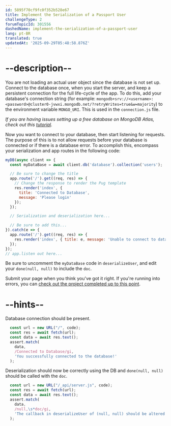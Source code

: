 ```yaml
---
id: 5895f70cf9fc0f352b528e67
title: Implement the Serialization of a Passport User
challengeType: 2
forumTopicId: 301556
dashedName: implement-the-serialization-of-a-passport-user
lang: pt-BR
translated: true
updatedAt: '2025-09-29T05:48:58.876Z'
---
```


# --description--

You are not loading an actual user object since the database is not set up. Connect to the database once, when you start the server, and keep a persistent connection for the full life-cycle of the app. To do this, add your database's connection string (for example: `mongodb+srv://<username>:<password>@cluster0-jvwxi.mongodb.net/?retryWrites=true&w=majority`) to the environment variable `MONGO_URI`. This is used in the `connection.js` file.

*If you are having issues setting up a free database on MongoDB Atlas, check out this <a href="https://www.freecodecamp.org/news/get-started-with-mongodb-atlas/" target="_blank" rel="noopener noreferrer nofollow">tutorial</a>.*

Now you want to connect to your database, then start listening for requests. The purpose of this is to not allow requests before your database is connected or if there is a database error. To accomplish this, encompass your serialization and app routes in the following code:

```javascript
myDB(async client => {
  const myDataBase = await client.db('database').collection('users');

  // Be sure to change the title
  app.route('/').get((req, res) => {
    // Change the response to render the Pug template
    res.render('index', {
      title: 'Connected to Database',
      message: 'Please login'
    });
  });

  // Serialization and deserialization here...

  // Be sure to add this...
}).catch(e => {
  app.route('/').get((req, res) => {
    res.render('index', { title: e, message: 'Unable to connect to database' });
  });
});
// app.listen out here...
```

Be sure to uncomment the `myDataBase` code in `deserializeUser`, and edit your `done(null, null)` to include the `doc`.

Submit your page when you think you've got it right. If you're running into errors, you can <a href="https://forum.freecodecamp.org/t/advanced-node-and-express/567135#implement-the-serialization-of-a-passport-user-5" target="_blank" rel="noopener noreferrer nofollow">check out the project completed up to this point</a>.

# --hints--

Database connection should be present.

```js
  const url = new URL("/", code);
  const res = await fetch(url);
  const data = await res.text();
  assert.match(
    data,
    /Connected to Database/gi,
    'You successfully connected to the database!'
  );
```

Deserialization should now be correctly using the DB and `done(null, null)` should be called with the `doc`.

```js
  const url = new URL("/_api/server.js", code);
  const res = await fetch(url);
  const data = await res.text();
  assert.match(
    data,
    /null,\s*doc/gi,
    'The callback in deserializeUser of (null, null) should be altered to (null, doc)'
  );
```

